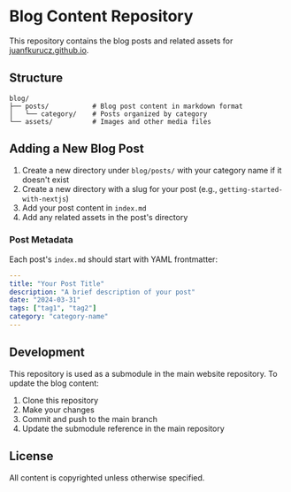 # Blog Content Repository

This repository contains the blog posts and related assets for [juanfkurucz.github.io](https://juanfkurucz.github.io).

## Structure

```
blog/
├── posts/           # Blog post content in markdown format
│   └── category/    # Posts organized by category
└── assets/          # Images and other media files
```

## Adding a New Blog Post

1. Create a new directory under `blog/posts/` with your category name if it doesn't exist
2. Create a new directory with a slug for your post (e.g., `getting-started-with-nextjs`)
3. Add your post content in `index.md`
4. Add any related assets in the post's directory

### Post Metadata

Each post's `index.md` should start with YAML frontmatter:

```yaml
---
title: "Your Post Title"
description: "A brief description of your post"
date: "2024-03-31"
tags: ["tag1", "tag2"]
category: "category-name"
---
```

## Development

This repository is used as a submodule in the main website repository. To update the blog content:

1. Clone this repository
2. Make your changes
3. Commit and push to the main branch
4. Update the submodule reference in the main repository

## License

All content is copyrighted unless otherwise specified. 